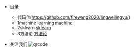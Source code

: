 - 目录
  - 代码仓(https://github.com/firewang2020/lingweilingyu/)
  - 1machine learning [machine](Machine_Learning_Zhi-Hua_Zhou.md)
  - 2sklearn [sklearn](sklearn.md)
  - 3方法论 [方法论](互联网方法论.md)

- 关注我们
![qrcode](https://github.com/firewang2020/lingweilingyu/raw/master/qrcode_for_lingweilingyu.jpg)
